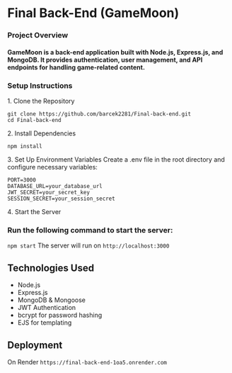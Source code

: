 # Final Back-End (GameMoon)

### Project Overview

#### GameMoon is a back-end application built with Node.js, Express.js, and MongoDB. It provides authentication, user management, and API endpoints for handling game-related content.

### Setup Instructions

1️. Clone the Repository
```
git clone https://github.com/barcek2281/Final-back-end.git
cd Final-back-end
```
2️. Install Dependencies
```
npm install
```
3️. Set Up Environment Variables
Create a .env file in the root directory and configure necessary variables:

```
PORT=3000
DATABASE_URL=your_database_url
JWT_SECRET=your_secret_key
SESSION_SECRET=your_session_secret
```
4️. Start the Server

### Run the following command to start the server:

`npm start`
The server will run on `http://localhost:3000`

## Technologies Used

- Node.js
- Express.js
- MongoDB & Mongoose
- JWT Authentication
- bcrypt for password hashing
- EJS for templating


## Deployment

On Render 
`https://final-back-end-1oa5.onrender.com`
